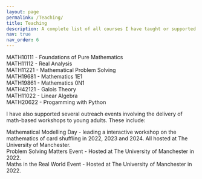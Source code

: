 ```yaml
---
layout: page
permalink: /Teaching/
title: Teaching
description: A complete list of all courses I have taught or supported.
nav: true
nav_order: 6
---
```


MATH10111 - Foundations of Pure Mathematics <br>
MATH11112 - Real Analysis <br>
MATH11221 - Mathematical Problem Solving <br>
MATH19681 - Mathematics 1E1 <br>
MATH19861 - Mathematics 0N1 <br>
MATH42121 - Galois Theory <br>
MATH11022 - Linear Algebra <br>
MATH20622 - Progamming with Python

I have also supported several outreach events involving the delivery of math-based workshops to young adults. These include:

Mathematical Modelling Day - leading a interactive workshop on the mathematics of card shuffling in 2022, 2023 and 2024. All hosted at The University of Manchester. <br>
Problem Solving Matters Event - Hosted at The University of Manchester in 2022. <br>
Maths in the Real World Event - Hosted at The University of Manchester in 2022.